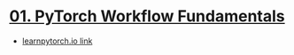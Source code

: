 # [01. PyTorch Workflow Fundamentals](https://colab.research.google.com/github/mrdbourke/pytorch-deep-learning/blob/main/01_pytorch_workflow.ipynb)

* [learnpytorch.io link](https://www.learnpytorch.io/01_pytorch_workflow/)
<!--stackedit_data:
eyJoaXN0b3J5IjpbMTI0NTgzNzI2NCwtOTUyMzM0MzIsLTE2OD
ExMTc0ODgsNzMwOTk4MTE2XX0=
-->